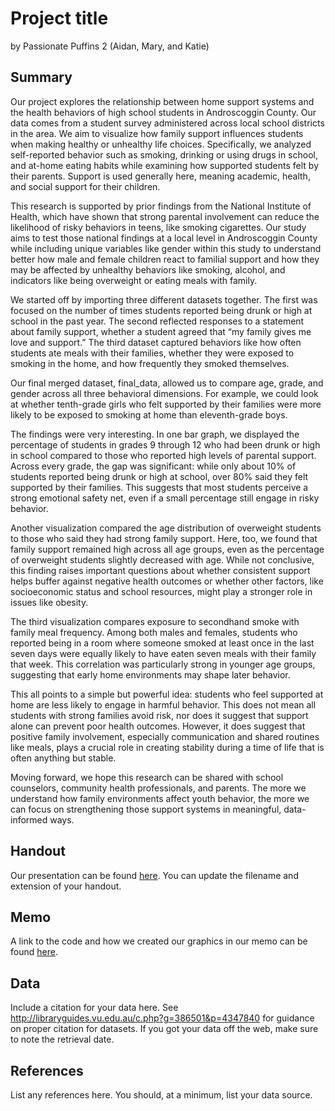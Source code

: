 Project title
================
by Passionate Puffins 2 (Aidan, Mary, and Katie)

## Summary



Our project explores the relationship between home support systems and the health behaviors of high school students in Androscoggin County. Our data comes from a student survey administered across local school districts in the area. We aim to visualize how family support influences students when making healthy or unhealthy life choices. Specifically, we analyzed self-reported behavior such as smoking, drinking or using drugs in school, and at-home eating habits while examining how supported students felt by their parents. Support is used generally here, meaning academic, health, and social support for their children.

This research is supported by prior findings from the National Institute of Health, which have shown that strong parental involvement can reduce the likelihood of risky behaviors in teens, like smoking cigarettes. Our study aims to test those national findings at a local level in Androscoggin County while including unique variables like gender within this study to understand better how male and female children react to familial support and how they may be affected by unhealthy behaviors like smoking, alcohol, and indicators like being overweight or eating meals with family.

We started off by importing three different datasets together. The first was focused on the number of times students reported being drunk or high at school in the past year. The second reflected responses to a statement about family support, whether a student agreed that “my family gives me love and support.” The third dataset captured behaviors like how often students ate meals with their families, whether they were exposed to smoking in the home, and how frequently they smoked themselves.

Our final merged dataset, final_data, allowed us to compare age, grade, and gender across all three behavioral dimensions. For example, we could look at whether tenth-grade girls who felt supported by their families were more likely to be exposed to smoking at home than eleventh-grade boys.

The findings were very interesting. In one bar graph, we displayed the percentage of students in grades 9 through 12 who had been drunk or high in school compared to those who reported high levels of parental support. Across every grade, the gap was significant: while only about 10% of students reported being drunk or high at school, over 80% said they felt supported by their families. This suggests that most students perceive a strong emotional safety net, even if a small percentage still engage in risky behavior.

Another visualization compared the age distribution of overweight students to those who said they had strong family support. Here, too, we found that family support remained high across all age groups, even as the percentage of overweight students slightly decreased with age. While not conclusive, this finding raises important questions about whether consistent support helps buffer against negative health outcomes or whether other factors, like socioeconomic status and school resources, might play a stronger role in issues like obesity.

The third visualization compares exposure to secondhand smoke with family meal frequency. Among both males and females, students who reported being in a room where someone smoked at least once in the last seven days were equally likely to have eaten seven meals with their family that week. This correlation was particularly strong in younger age groups, suggesting that early home environments may shape later behavior.

This all points to a simple but powerful idea: students who feel supported at home are less likely to engage in harmful behavior. This does not mean all students with strong families avoid risk, nor does it suggest that support alone can prevent poor health outcomes. However, it does suggest that positive family involvement, especially communication and shared routines like meals, plays a crucial role in creating stability during a time of life that is often anything but stable.

Moving forward, we hope this research can be shared with school counselors, community health professionals, and parents. The more we understand how family environments affect youth behavior, the more we can focus on strengthening those support systems in meaningful, data-informed ways.


## Handout

Our presentation can be found [here](handout/handout.pdf). You can update the filename and extension of your handout.

## Memo

A link to the code and how we created our graphics in our memo can be found [here](memo/memo.html).

## Data

Include a citation for your data here. See
<http://libraryguides.vu.edu.au/c.php?g=386501&p=4347840> for guidance
on proper citation for datasets. If you got your data off the web, make
sure to note the retrieval date.

## References

List any references here. You should, at a minimum, list your data
source.
